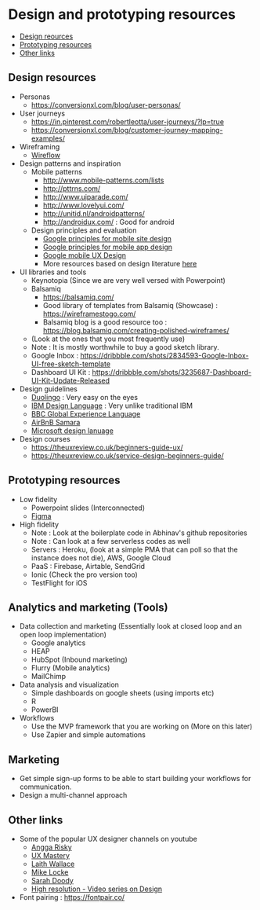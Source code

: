 # Design and prototyping resources

* [Design reources](#design-resources) 
* [Prototyping resources](#prototyping-resources) 
* [Other links](#other-links)

## Design resources

* Personas
	* https://conversionxl.com/blog/user-personas/
* User journeys 
	* https://in.pinterest.com/robertleotta/user-journeys/?lp=true
	* https://conversionxl.com/blog/customer-journey-mapping-examples/
* Wireframing 
	* [Wireflow](http://wireflow.co/)
* Design patterns and inspiration
	* Mobile patterns 
		* http://www.mobile-patterns.com/lists
		* http://pttrns.com/
		* http://www.uiparade.com/
		* http://www.lovelyui.com/
		* http://unitid.nl/androidpatterns/
		* http://androidux.com/ : Good for android
	* Design principles and evaluation 
		* [Google principles for mobile site design](https://www.thinkwithgoogle.com/_qs/documents/538/multi-screen-moblie-whitepaper_research-studies.pdf)
		* [Google principles for mobile app design](https://www.thinkwithgoogle.com/marketing-resources/experience-design/principles-of-mobile-app-design-engage-users-and-drive-conversions/)
		* [Google mobile UX Design](https://storage.googleapis.com/think-emea/docs/article/Mobile_App_UX_Principles.pdf)
		* More resources based on design literature [here](design_evaluation/README.md)
* UI libraries and tools 
	* Keynotopia (Since we are very well versed with Powerpoint)
	* Balsamiq
		* https://balsamiq.com/
		* Good library of templates from Balsamiq (Showcase) : https://wireframestogo.com/
		* Balsamiq blog is a good resource too : https://blog.balsamiq.com/creating-polished-wireframes/
	* (Look at the ones that you most frequently use)
	* Note : It is mostly worthwhile to buy a good sketch library. 
	* Google Inbox : https://dribbble.com/shots/2834593-Google-Inbox-UI-free-sketch-template
	* Dashboard UI Kit : https://dribbble.com/shots/3235687-Dashboard-UI-Kit-Update-Released
* Design guidelines
	* [Duolingo](https://www.duolingo.com/design/) : Very easy on the eyes
	* [IBM Design Language](https://www.ibm.com/design/language/) : Very unlike traditional IBM
	* [BBC Global Experience Language](http://www.bbc.co.uk/gel/) 
	* [AirBnB Samara](https://samara.com/) 
	* [Microsoft design lanuage](https://developer.microsoft.com/en-us/windows/apps/design)
* Design courses 
	* https://theuxreview.co.uk/beginners-guide-ux/
	* https://theuxreview.co.uk/service-design-beginners-guide/

## Prototyping resources

* Low fidelity 
	* Powerpoint slides (Interconnected)
	* [Figma](https://www.figma.com/features)
* High fidelity 
	* Note : Look at the boilerplate code in Abhinav's github repositories
	* Note : Can look at a few serverless codes as well
	* Servers : Heroku, (look at a simple PMA that can poll so that the instance does not die), AWS, Google Cloud
	* PaaS : Firebase, Airtable, SendGrid 
	* Ionic (Check the pro version too)
	* TestFlight for iOS

## Analytics and marketing (Tools) 

* Data collection and marketing (Essentially look at closed loop and an open loop implementation)
	* Google analytics
	* HEAP 
	* HubSpot (Inbound marketing)
	* Flurry (Mobile analytics)
	* MailChimp
* Data analysis and visualization 
	* Simple dashboards on google sheets (using imports etc)
	* R
	* PowerBI 
* Workflows 
	* Use the MVP framework that you are working on (More on this later)
	* Use Zapier and simple automations 

## Marketing 

* Get simple sign-up forms to be able to start building your workflows for communication. 
* Design a multi-channel approach

## Other links 

* Some of the popular UX designer channels on youtube 
	* [Angga Risky](https://www.youtube.com/channel/UCG1aEPR4NO2Sd_mmJFimfQQ/featured)
	* [UX Mastery](https://www.youtube.com/user/uxmastery)
	* [Laith Wallace](https://www.youtube.com/channel/UCnpdR3kXJgs2y8o_PNddZxQ/featured)
	* [Mike Locke](https://www.youtube.com/user/mlwebco/videos)
	* [Sarah Doody](https://www.youtube.com/channel/UCxM6G42vmI752f60od3Gypw/featured)
	* [High resolution - Video series on Design](https://www.youtube.com/channel/UCzBkNPSxw15qrW_Y8p-oCUw/videos)
* Font pairing : https://fontpair.co/




